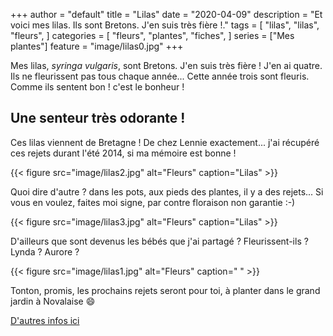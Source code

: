+++
author = "default"
title = "Lilas"
date = "2020-04-09"
description = "Et voici mes lilas. Ils sont Bretons. J'en suis très fière !."
tags = [
    "lilas",
    "lilas",
    "fleurs",
]
categories = [
    "fleurs",
    "plantes",
    "fiches",
]
series = ["Mes plantes"]
feature = "image/lilas0.jpg"
+++

Mes lilas, *syringa vulgaris*, sont Bretons. J'en suis très fière ! J'en ai quatre. Ils ne fleurissent pas tous chaque année... Cette année trois sont fleuris. Comme ils sentent bon ! c'est le bonheur !
<!--more-->

## Une senteur très odorante !

Ces lilas viennent de Bretagne ! De chez Lennie exactement... j'ai récupéré ces rejets durant l'été 2014, si ma mémoire est bonne !

{{< figure src="image/lilas2.jpg" alt="Fleurs" caption="Lilas" >}}

Quoi dire d'autre ? dans les pots, aux pieds des plantes, il y a des rejets... Si vous en voulez, faites moi signe, par contre floraison non garantie :-)

{{< figure src="image/lilas3.jpg" alt="Fleurs" caption="Lilas" >}}

D'ailleurs que sont devenus les bébés que j'ai partagé ? Fleurissent-ils ? Lynda ? Aurore ?

{{< figure src="image/lilas1.jpg" alt="Fleurs" caption=" " >}}

Tonton, promis, les prochains rejets seront pour toi, à planter dans le grand jardin à Novalaise :smile:

[D'autres infos ici](https://www.aujardin.info/plantes/lilas.php)
